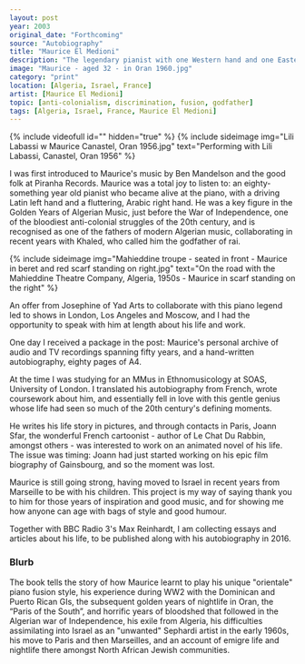```yaml
---
layout: post
year: 2003
original_date: "Forthcoming"
source: "Autobiography"
title: "Maurice El Medioni"
description: "The legendary pianist with one Western hand and one Eastern hand"
image: "Maurice - aged 32 - in Oran 1960.jpg"
category: "print"
location: [Algeria, Israel, France]
artist: [Maurice El Medioni]
topic: [anti-colonialism, discrimination, fusion, godfather]
tags: [Algeria, Israel, France, Maurice El Medioni]
---
```

{% include videofull id="" hidden="true" %}
{% include sideimage img="Lili Labassi w Maurice Canastel, Oran 1956.jpg" text="Performing with Lili Labassi, Canastel, Oran 1956" %}

I was first introduced to Maurice's music by Ben Mandelson and the good folk at Piranha Records.
Maurice was a total joy to listen to: an eighty-something year old pianist who became alive at the piano, with a driving Latin left hand and a fluttering, Arabic right hand. He was a key figure in the Golden Years of Algerian Music, just before the War of Independence, one of the bloodiest anti-colonial struggles of the 20th century, and is recognised as one of the fathers of modern Algerian music, collaborating in recent years with Khaled, who called him the godfather of rai.

{% include sideimage img="Mahieddine troupe - seated in front - Maurice in beret and red scarf standing on right.jpg" text="On the road with the Mahieddine Theatre Company, Algeria, 1950s - Maurice in scarf standing on the right" %}

An offer from Josephine of Yad Arts to collaborate with this piano legend led to shows in London, Los Angeles and Moscow, and I had the opportunity to speak with him at length about his life and work.

One day I received a package in the post: Maurice's personal archive of audio and TV recordings spanning fifty years, and a hand-written autobiography, eighty pages of A4. 

At the time I was studying for an MMus in Ethnomusicology at SOAS, University of London. I translated his autobiography from French, wrote coursework about him, and essentially fell in love with this gentle genius whose life had seen so much of the 20th century's defining moments.

He writes his life story in pictures, and through contacts in Paris, Joann Sfar, the wonderful French cartoonist - author of Le Chat Du Rabbin, amongst others - was interested to work on an animated novel of his life. The issue was timing: Joann had just started working on his epic film biography of Gainsbourg, and so the moment was lost.

Maurice is still going strong, having moved to Israel in recent years from Marseille to be with his children. This project is my way of saying thank you to him for those years of inspiration and good music, and for showing me how anyone can age with bags of style and good humour.

Together with BBC Radio 3's Max Reinhardt, I am collecting essays and articles about his life, to be published along with his autobiography in 2016.

<h3>Blurb</h3>
The book tells the story of how Maurice learnt to play his unique "orientale" piano fusion style, his experience during WW2 with the Dominican and Puerto Rican GIs, the subsequent golden years of nightlife in Oran, the “Paris of the South”, and horrific years of bloodshed that followed in the Algerian war of Independence, his exile from Algeria, his difficulties assimilating into Israel as an "unwanted" Sephardi artist in the early 1960s, his move to Paris and then Marseilles, and an account of emigre life and nightlife there amongst North African Jewish communities.

